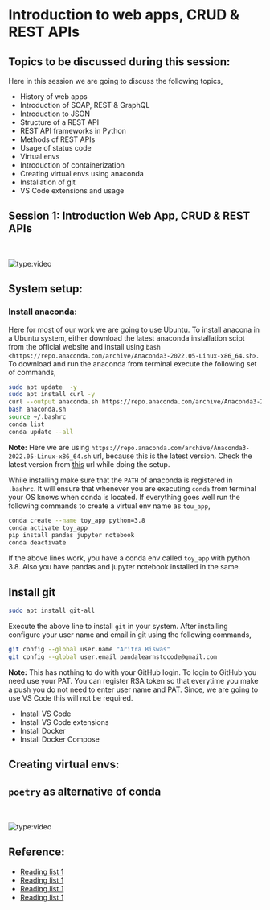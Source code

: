 # __Introduction to web apps, CRUD & REST APIs__

## __Topics to be discussed during this session:__

Here in this session we are going to discuss the following topics,

* History of web apps
* Introduction of SOAP, REST & GraphQL
* Introduction to JSON
* Structure of a REST API
* REST API frameworks in Python
* Methods of REST APIs
* Usage of status code
* Virtual envs
* Introduction of containerization
* Creating virtual envs using anaconda
* Installation of git
* VS Code extensions and usage

## __Session 1: Introduction Web App, CRUD & REST APIs__

&nbsp;

![type:video](https://www.youtube.com/embed/_KL52Z_-j1Y)


## __System setup:__

### __Install anaconda:__

Here for most of our work we are going to use Ubuntu. To install anacona in a Ubuntu system, either download the latest anaconda installation scipt from the official website and install using `bash <https://repo.anaconda.com/archive/Anaconda3-2022.05-Linux-x86_64.sh>`. To download and run the anaconda from terminal execute the following set of commands,

```bash
sudo apt update  -y 
sudo apt install curl -y
curl --output anaconda.sh https://repo.anaconda.com/archive/Anaconda3-2022.05-Linux-x86_64.sh
bash anaconda.sh 
source ~/.bashrc
conda list 
conda update --all
```
__Note:__ Here we are using `https://repo.anaconda.com/archive/Anaconda3-2022.05-Linux-x86_64.sh` url, because this is the latest version. Check the latest version from [this](https://www.anaconda.com/products/distribution#linux) url while doing the setup.

While installing make sure that the `PATH` of anaconda is registered in `.bashrc`. It will ensure that whenever you are executing `conda` from terminal your OS knows when conda is located. If everything goes well run the following commands to create a virtual env name as `tou_app`,

```bash
conda create --name toy_app python=3.8
conda activate toy_app
pip install pandas jupyter notebook
conda deactivate
```
If the above lines work, you have a conda env called `toy_app` with python 3.8. Also you have pandas and jupyter notebook installed in the same.


## __Install git__

```bash
sudo apt install git-all
```
Execute the above line to install `git` in your system. After installing configure your user name and email in git using the following commands,

```bash
git config --global user.name "Aritra Biswas"
git config --global user.email pandalearnstocode@gmail.com
```

__Note:__ This has nothing to do with your GitHub login. To login to GitHub you need use your PAT. You can register RSA token so that everytime you make a push you do not need to enter user name and PAT. Since, we are going to use VS Code this will not be required.



* Install VS Code
* Install VS Code extensions
* Install Docker
* Install Docker Compose

## __Creating virtual envs:__


## __`poetry` as alternative of conda__

&nbsp;

![type:video](https://www.youtube.com/embed/G-OAVLBFxbw)

## __Reference__:

* [Reading list 1](https://www.google.com/)
* [Reading list 1](https://www.google.com/)
* [Reading list 1](https://www.google.com/)
* [Reading list 1](https://www.google.com/)
